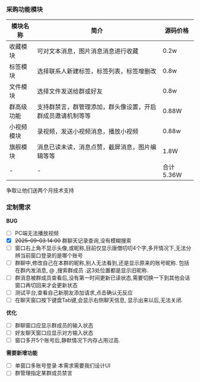  ### 采购功能模块 
 
 
| 模块名称 | 简介| 源码价格| 
| -- | -- | -- |  
| 收藏模块 | 可对文本消息，图片消息消息进行收藏 | 0.2w |  
| 标签模块 | 选择联系人新建标签，标签列表，标签增删改 | 0.8w | 
| 文件模块 | 选择文件发送给群或好友 | 0.8w |  
| 群高级功能 | 支持群禁言，群管理添加，群头像设置，开启群成员邀请机制等等 | 0.88W |  
|小视频模块|录视频，发送小视频消息，播放小视频 |0.88w|
|旗舰模块|消息已读未读，消息点赞，截屏消息，图片编辑等等|1.8W|
|-|-|合计 5.36W|

争取让他们送两个月技术支持

### 定制需求

**BUG**
- [ ] PC端无法播放视频
- [x] ~~2025-09-03 14:00~~ 群聊天记录查询,没有模糊搜索
- [ ] 窗口右上角不显示头像,或昵称,目前仅显示唐僧叨叨4个字,多开情况下,无法分辨当前窗口登录的是哪个账号
- [ ] 群聊中,修改自己在本群的昵称,别人无法看到,还是显示原来的账号昵称.  包括在群内发消息, @ ,搜索群成员 .这3处位置都是显示旧昵称.
- [ ] 群消息被群成员查看后,没有第一时间更新已读状态,需要切换一下到其他会话窗口再切回来才会更新状态
- [ ] 测试平台,查看自己新朋友添加请求,点击确认无反应
- [ ] 在聊天窗口按下键盘Tab键,会显示右侧聊天信息, 显示出来以后,无法关闭.

**优化** 
- [ ] 群聊窗口应显示群成员的输入状态
- [ ] 好友聊天窗口应显示对方输入状态
- [ ] 窗口多开5个账号后,静默情况下内存占用过高.  

**需要新增功能** 
- [ ] 单窗口多账号登录 本需求需要我们设计UI
- [ ] 群管理指定某群成员禁言
